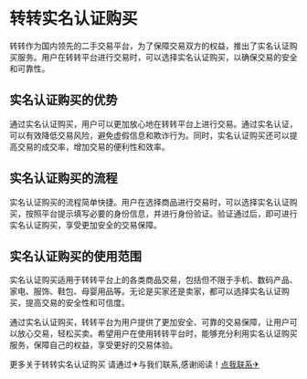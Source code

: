 # 转转实名认证购买

转转作为国内领先的二手交易平台，为了保障交易双方的权益，推出了实名认证购买服务。用户在转转平台进行交易时，可以选择实名认证购买，以确保交易的安全和可靠性。

## 实名认证购买的优势

通过实名认证购买，用户可以更加放心地在转转平台上进行交易。通过实名认证，可以有效降低交易风险，避免虚假信息和欺诈行为。同时，实名认证购买还可以提高交易的成交率，增加交易的便利性和效率。

## 实名认证购买的流程

实名认证购买的流程简单快捷。用户在选择商品进行交易时，可以选择实名认证购买，按照平台提示填写必要的身份信息，并进行身份验证。验证通过后，即可进行实名认证购买，享受更加安全的交易保障。

## 实名认证购买的使用范围

实名认证购买适用于转转平台上的各类商品交易，包括但不限于手机、数码产品、家电、服饰、鞋包、母婴用品等。无论是买家还是卖家，都可以选择实名认证购买，提高交易的安全性和可信度。

通过实名认证购买，转转平台为用户提供了更加安全、可靠的交易保障，让用户可以放心交易，轻松买卖。希望用户在使用转转平台时，能够充分利用实名认证购买服务，保障自己的权益，享受更好的交易体验。

更多关于转转实名认证购买 请通过✈与我们联系,感谢阅读！[点我联系✈](https://www.G208.com)